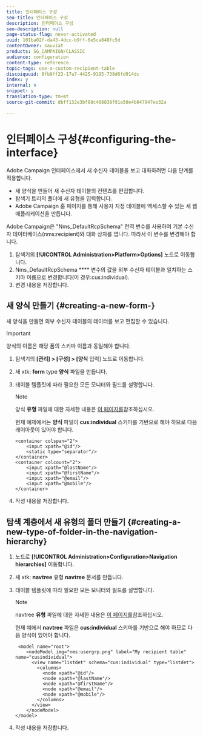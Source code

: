 ```yaml
---
title: 인터페이스 구성
seo-title: 인터페이스 구성
description: 인터페이스 구성
seo-description: null
page-status-flag: never-activated
uuid: 101ba02f-da43-4dcc-b9ff-6e5ca848fc5d
contentOwner: sauviat
products: SG_CAMPAIGN/CLASSIC
audience: configuration
content-type: reference
topic-tags: use-a-custom-recipient-table
discoiquuid: 8fb9ff23-17a7-4425-9195-738d6fd914dc
index: y
internal: n
snippet: y
translation-type: tm+mt
source-git-commit: dbff132e3bf88c408838f91e50e4b047947ee32a

---
```



# 인터페이스 구성{#configuring-the-interface}

Adobe Campaign 인터페이스에서 새 수신자 테이블을 보고 대화하려면 다음 단계를 적용합니다.

* 새 양식을 만들어 새 수신자 테이블의 컨텐츠를 편집합니다.
* 탐색기 트리의 폴더에 새 유형을 입력합니다.
* Adobe Campaign 홈 페이지를 통해 사용자 지정 테이블에 액세스할 수 있는 새 웹 애플리케이션을 만듭니다.

Adobe Campaign은 &quot;Nms_DefaultRcpSchema&quot; 전역 변수를 사용하여 기본 수신자 데이터베이스(nms:recipient)와 대화 상자를 엽니다. 따라서 이 변수를 변경해야 합니다.

1. 탐색기의 **[!UICONTROL Administration>Platform>Options]** 노드로 이동합니다.
1. Nms_DefaultRcpSchema **** 변수의 값을 외부 수신자 테이블과 일치하는 스키마 이름으로 변경합니다(이 경우:cus:individual).
1. 변경 내용을 저장합니다.

## 새 양식 만들기 {#creating-a-new-form-}

새 양식을 만들면 외부 수신자 테이블의 데이터를 보고 편집할 수 있습니다.

>[!IMPORTANT]
>
>양식의 이름은 해당 폼의 스키마 이름과 동일해야 합니다.

1. 탐색기의 **[관리] > [구성] > [양식** 입력] 노드로 이동합니다.
1. 새 xtk: **form** type **양식** 파일을 만듭니다.
1. 테이블 템플릿에 따라 필요한 모든 모니터와 필드를 설명합니다.

   >[!NOTE]
   >
   >양식 **유형** 파일에 대한 자세한 내용은 [이 페이지를](../../configuration/using/identifying-a-form.md)참조하십시오.

   현재 예제에서는 **양식** 파일이 **cus:individual** 스키마를 기반으로 해야 하므로 다음 레이아웃이 있어야 합니다.

   ```
   <container colspan="2">
       <input xpath="@id"/>
       <static type="separator"/>
   </container>
   <container colcount="2">
       <input xpath="@lastName"/>
       <input xpath="@firstName"/>
       <input xpath="@email"/>
       <input xpath="@mobile"/>
   </container> 
   ```

1. 작성 내용을 저장합니다.

## 탐색 계층에서 새 유형의 폴더 만들기 {#creating-a-new-type-of-folder-in-the-navigation-hierarchy}

1. 노드로 **[!UICONTROL Administration>Configuration>Navigation hierarchies]** 이동합니다.
1. 새 xtk: **navtree** 유형 **navtree** 문서를 만듭니다.
1. 테이블 템플릿에 따라 필요한 모든 모니터와 필드를 설명합니다.

   >[!NOTE]
   >
   >navtree **유형** 파일에 대한 자세한 내용은 [이 페이지를](../../configuration/using/about-navigation-hierarchy.md)참조하십시오.

   현재 예에서 **navtree** 파일은 **cus:individual** 스키마를 기반으로 해야 하므로 다음 양식이 있어야 합니다.

   ```
    <model name="root">
       <nodeModel img="nms:usergrp.png" label="My recipient table" name="cusindividual">
         <view name="listdet" schema="cus:individual" type="listdet">
           <columns>
             <node xpath="@id"/>
             <node xpath="@lastName"/>
             <node xpath="@firstName"/>
             <node xpath="@email"/>
             <node xpath="@mobile"/>
           </columns>
         </view>
       </nodeModel>
   </model>
   ```

1. 작성 내용을 저장합니다.

